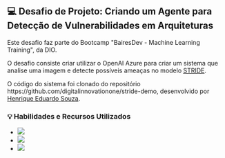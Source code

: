 ## 💻 Desafio de Projeto: Criando um Agente para Detecção de Vulnerabilidades em Arquiteturas
<p>Este desafio faz parte do Bootcamp "BairesDev - Machine Learning Training", da DIO.
<p>O desafio consiste criar utilizar o OpenAI Azure para criar um sistema que analise uma imagem e detecte possíveis ameaças no modelo <a href="https://www.purestorage.com/br/knowledge/stride-threat-model.html">STRIDE</a>.
<p>O código do sistema foi clonado do repositório https://github.com/digitalinnovationone/stride-demo, desenvolvido por <a href="https://github.com/hsouzaeduardo">Henrique Eduardo Souza</a>.

### 💡 Habilidades e Recursos Utilizados


- [![](https://img.shields.io/badge/python-170888?logo=python&labelColor=170888)]()
- [![](https://img.shields.io/badge/gpt4o-criação_de_agente_para_desenvolvimento_de_código-blue?logo=openai&labelColor=170888)]()
- [![](https://img.shields.io/badge/microsoft_copilot-criação_de_frontend-blue?logo=githubcopilot&labelColor=170888)]()



